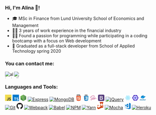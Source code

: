### Hi, I'm Alina 👋!

- 🎓 MSc in Finance from Lund University School of Economics and Management
- 👩‍💼 3 years of work experience in the financial industry
- 👩‍💻 Found a passion for programming while participating in a coding bootcamp with a focus on Web development
- 🧂 Graduated as a full-stack developer from School of Applied Technology spring 2020

### You can contact me:

[<img align="left" alt="alinabylkova | Email" width="30px" height="21px" src="https://cdn.onlinewebfonts.com/svg/img_504350.png" />][email]
[<img align="left" alt="alinabylkova | LinkedIn" width="21px" height="21px" src="https://cdn.jsdelivr.net/npm/simple-icons@v3/icons/linkedin.svg" />][linkedin]

<br />

### Languages and Tools:

<a href="https://www.javascript.com/" target="_blank" title="JavaScript"><img alt="JavaScript" width="21px" src="https://raw.githubusercontent.com/github/explore/80688e429a7d4ef2fca1e82350fe8e3517d3494d/topics/javascript/javascript.png" /></a>
<a href="https://www.typescriptlang.org/" title="TypeScript"><img alt="TypeScript" width="21px" src="https://raw.githubusercontent.com/github/explore/80688e429a7d4ef2fca1e82350fe8e3517d3494d/topics/typescript/typescript.png" /></a>
<a href="https://nodejs.org/en/" title="Node.js"><img alt="Node.js" width="21px" src="https://raw.githubusercontent.com/github/explore/80688e429a7d4ef2fca1e82350fe8e3517d3494d/topics/nodejs/nodejs.png" /></a>
<a href="https://expressjs.com/" title="Express"><img src="https://github.com/tomchen/stack-icons/blob/master/logos/express.svg" alt="Express" width="21px" height="21px"></img></a>
<a href="https://www.mongodb.com/" title="MongoDB"><img alt="MongoDB" width="21px" src="https://github.com/tomchen/stack-icons/blob/master/logos/mongodb-icon.svg" /></a>
<a href="https://www.w3.org/TR/html5/" title="HTML5"><img alt="HTML5" width="21px" src="https://raw.githubusercontent.com/github/explore/80688e429a7d4ef2fca1e82350fe8e3517d3494d/topics/html/html.png" /></a>
<a href="https://www.w3.org/TR/CSS/" title="CSS3"><img alt="CSS3" width="21px" src="https://raw.githubusercontent.com/github/explore/80688e429a7d4ef2fca1e82350fe8e3517d3494d/topics/css/css.png" /></a>
<a href="https://sass-lang.com/" title="Sass"><img alt="Sass" width="21px" src="https://raw.githubusercontent.com/github/explore/80688e429a7d4ef2fca1e82350fe8e3517d3494d/topics/sass/sass.png" /></a>
<a href="https://getbootstrap.com/" title="Bootstrap"><img alt="Bootstrap" width="21px" src="https://raw.githubusercontent.com/github/explore/80688e429a7d4ef2fca1e82350fe8e3517d3494d/topics/bootstrap/bootstrap.png" /></a>
<a href="https://jquery.com/" title="jQuery"><img src="https://github.com/tomchen/stack-icons/blob/master/logos/jquery-icon.svg" alt="jQuery" width="21px" height="21px"></img></a>
<a href="https://reactjs.org/" title="React"><img alt="React" width="21px" src="https://raw.githubusercontent.com/github/explore/80688e429a7d4ef2fca1e82350fe8e3517d3494d/topics/react/react.png" /></a>
<a href="https://eslint.org/" title="Eslint"><img alt="Eslint" width="21px" src="https://raw.githubusercontent.com/github/explore/80688e429a7d4ef2fca1e82350fe8e3517d3494d/topics/eslint/eslint.png" /></a>
<a href="https://www.docker.com/" title="Docker"><img alt="Docker" width="21px" src="https://raw.githubusercontent.com/github/explore/80688e429a7d4ef2fca1e82350fe8e3517d3494d/topics/docker/docker.png" /></a>
<a href="https://git-scm.com/" title="Git"><img alt="Git" width="21px" src="https://github.com/tomchen/stack-icons/blob/master/logos/git-icon.svg" /></a>
<a href="https://github.com/" title="GitHub"><img alt="GitHub" width="21px" src="https://raw.githubusercontent.com/github/explore/78df643247d429f6cc873026c0622819ad797942/topics/github/github.png" /></a>
<a href="https://webpack.js.org/" title="Webpack"><img src="https://github.com/tomchen/stack-icons/blob/master/logos/webpack.svg" alt="Webpack" width="21px" height="21px"></img></a>
<a href="https://babeljs.io/" title="Babel"><img src="https://github.com/tomchen/stack-icons/blob/master/logos/babel.svg" alt="Babel" width="21px" height="21px"></img></a>
<a href="https://www.npmjs.com/" title="NPM"><img src="https://github.com/tomchen/stack-icons/blob/master/logos/npm.svg" alt="NPM" width="21px" height="21px"></img></a>
<a href="https://yarnpkg.com/" title="Yarn"><img alt="Yarn" width="21px" src="https://github.com/tomchen/stack-icons/blob/master/logos/yarn.svg" /></a>
<a href="https://jestjs.io/" title="Jest"><img alt="Jest" width="21px" src="https://github.com/MarioTerron/logo-images/blob/master/logos/jest.png" /></a>
<a href="https://mochajs.org/" title="Mocha"><img alt="Mocha" width="21px" src="https://github.com/tomchen/stack-icons/blob/master/logos/mocha.svg" /></a>
<a href="https://code.visualstudio.com/" title="Visual Studio Code"><img alt="Visual Studio Code" width="21px" src="https://raw.githubusercontent.com/github/explore/80688e429a7d4ef2fca1e82350fe8e3517d3494d/topics/visual-studio-code/visual-studio-code.png" /></a>
<a href="https://www.heroku.com/" title="Heroku"><img alt="Heroku" width="21px" height="21px" src="https://github.com/jalbertsr/logo-badge-images/blob/master/img/rsz_heroku.png?raw=true" /></a>

[email]: mailto:alina.bylkova@appliedtechnology.se
[linkedin]: https://www.linkedin.com/in/alinabylkova/
